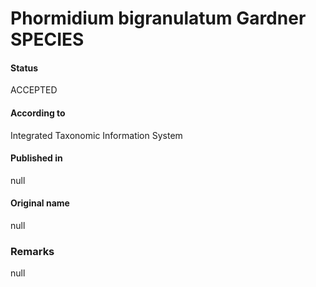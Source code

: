 Phormidium bigranulatum Gardner SPECIES
=======

#### Status
ACCEPTED

#### According to
Integrated Taxonomic Information System

#### Published in
null

#### Original name
null

### Remarks
null